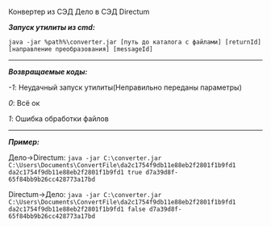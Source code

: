 Конвертер из СЭД Дело в СЭД Directum

***Запуск утилиты из cmd:***
 
`java -jar %path%\converter.jar [путь до каталога с файлами] [returnId] [направление преобразования] [messageId]`

***
***Возвращаемые коды:***

*-1*: Неудачный запуск утилиты(Неправильно переданы параметры)

*0*: Всё ок

*1*: Ошибка обработки файлов

***
***Пример:***

Дело->Directum:
`java -jar C:\converter.jar C:\Users\Documents\ConvertFile\da2c1754f9db11e88eb2f2801f1b9fd1 da2c1754f9db11e88eb2f2801f1b9fd1 true d7a39d8f-65f84bb9b26cc428773a17bd`

Directum->Дело:
`java -jar C:\converter.jar C:\Users\Documents\ConvertFile\da2c1754f9db11e88eb2f2801f1b9fd1 da2c1754f9db11e88eb2f2801f1b9fd1 false d7a39d8f-65f84bb9b26cc428773a17bd`
